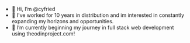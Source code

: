 - 👋 Hi, I’m @cyfried
- 👀 I've worked for 10 years in distribution and im interested in constantly expanding my horizons and opportunities.
- 🌱 I’m currently beginning my journey in full stack web development using theodinproject.com!

<!---
cyfried/cyfried is a ✨ special ✨ repository because its `README.md` (this file) appears on your GitHub profile.
You can click the Preview link to take a look at your changes.
--->
